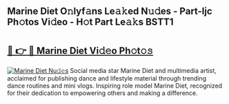 ## Marine Diet O𝚗lyf𝚊ns Le𝚊𝚔ed N𝚞𝚍es - Part-ljc Ph𝚘tos Vi𝚍eo - H𝚘t Part Le𝚊𝚔s BSTT1

# <h2><a href="http://hf3bz7o.feru.top/?c=Marine+Diet">🔗 👉 🔴 Marine Diet Vi𝚍𝚎o Ph𝚘t𝚘𝚜</a></h2>

[![Marine Diet Nu𝚍𝚎s](https://i.imgur.com/0TWrTi3.gif)](http://hf3bz7o.feru.top/?c=Marine+Diet)
Social media star Marine Diet and multimedia artist, acclaimed for publishing dance and lifestyle material through trending dance routines and mini vlogs. Inspiring role model Marine Diet, recognized for their dedication to empowering others and making a difference. 
